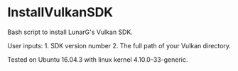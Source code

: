 # InstallVulkanSDK
Bash script to install LunarG's Vulkan SDK.

User inputs: 1. SDK version number
             2. The full path of your Vulkan directory. 
               
Tested on Ubuntu 16.04.3 with linux kernel 4.10.0-33-generic.
